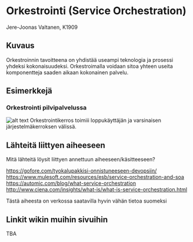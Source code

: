 # Orkestrointi (Service Orchestration)

Jere-Joonas Valtanen, K1909

## Kuvaus

Orkestroinnin tavoitteena on yhdistää useampi teknologia ja prosessi yhdeksi kokonaisuudeksi. Orkestroimalla voidaan sitoa yhteen useita komponentteja saaden aikaan kokonainen palvelu. 

## Esimerkkejä

### Orkestrointi pilvipalvelussa
![alt text](http://slideplayer.fi/slide/1973612/7/images/15/Tietoj%C3%A4rjestelm%C3%A4palvelujen+orkestraatio.jpg "orkestraatio")
Orkestrointikerros toimiii loppukäyttäjän ja varsinaisen järjestelmäkerroksen välissä.

## Lähteitä liittyen aiheeseen

Mitä lähteitä löysit liittyen annettuun aiheeseen/käsitteeseen?

https://gofore.com/tyokalupakkisi-onnistuneeseen-devopsiin/  
https://www.mulesoft.com/resources/esb/service-orchestration-and-soa  
https://automic.com/blog/what-service-orchestration  
http://www.ciena.com/insights/what-is/what-is-service-orchestration.html  

Tästä aiheesta on verkossa saatavilla hyvin vähän tietoa suomeksi


## Linkit wikin muihin sivuihin

TBA
